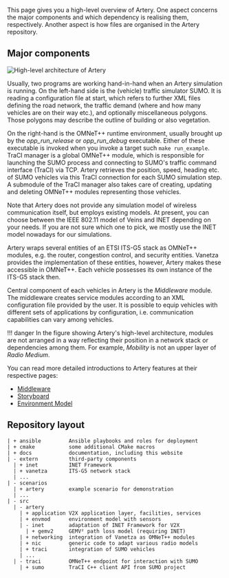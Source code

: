 This page gives you a high-level overview of Artery.
One aspect concerns the major components and which dependency is realising them, respectively.
Another aspect is how files are organised in the Artery repository.

## Major components

![High-level architecture of Artery](assets/architecture.png)

Usually, two programs are working hand-in-hand when an Artery simulation is running.
On the left-hand side is the (vehicle) traffic simulator SUMO.
It is reading a configuration file at start, which refers to further XML files defining the road network, the traffic demand (where and how many vehicles are on their way etc.), and optionally miscellaneous polygons.
Those polygons may describe the outline of building or also vegetation.

On the right-hand is the OMNeT++ runtime environment, usually brought up by the *opp_run_release* or *opp_run_debug* executable.
Either of these executable is invoked when you invoke a target such `make run_example`.
TraCI manager is a global OMNeT++ module, which is responsible for launching the SUMO process and connecting to SUMO's traffic command interface (TraCI) via TCP.
Artery retrieves the position, speed, heading etc. of SUMO vehicles via this TraCI connection for each SUMO simulation step.
A submodule of the TraCI manager also takes care of creating, updating and deleting OMNeT++ modules representing those vehicles.

Note that Artery does not provide any simulation model of wireless communication itself, but employs existing models.
At present, you can choose between the IEEE 802.11 model of Veins and INET depending on your needs.
If you are not sure which one to pick, we mostly use the INET model nowadays for our simulations.

Artery wraps several entities of an ETSI ITS-G5 stack as OMNeT++ modules, e.g. the router, congestion control, and security entities.
Vanetza provides the implementation of these entities, however, Artery makes these accessible in OMNeT++.
Each vehicle possesses its own instance of the ITS-G5 stack then.

Central component of each vehicles in Artery is the *Middleware* module.
The middleware creates service modules according to an XML configuration file provided by the user.
It is possible to equip vehicles with different sets of applications by configuration, i.e. communication capabilities can vary among vehicles.

!!! danger
    In the figure showing Artery's high-level architecture, modules are not arranged in a way reflecting their position in a network stack or dependencies among them.
    For example, *Mobility* is not an upper layer of *Radio Medium*.

You can read more detailed introductions to Artery features at their respective pages:

- [Middleware](../features/middleware)
- [Storyboard](../features/storyboard)
- [Environment Model](../features/envmod)

## Repository layout

    | + ansible         Ansible playbooks and roles for deployment
    | + cmake           some additional CMake macros
    | + docs            documentation, including this website
    | - extern          third-party components
      | + inet          INET Framework
      | + vanetza       ITS-G5 network stack
      | ...
    | - scenarios
      | + artery        example scenario for demonstration
      | ...
    | - src
      | - artery
        | + application V2X application layer, facilities, services
        | + envmod      environment model with sensors
        | - inet        adaptation of INET Framework for V2X
          | + gemv2     GEMV² path loss model (requiring INET)
        | + networking  integration of Vanetza as OMNeT++ modules
        | + nic         generic code to adapt various radio models
        | + traci       integration of SUMO vehicles
        | ...
      | - traci         OMNeT++ endpoint for interaction with SUMO
        | + sumo        TraCI C++ client API from SUMO project


